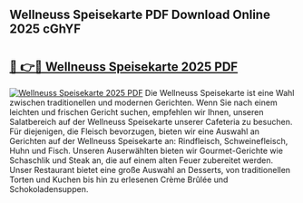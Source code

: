 ## Wellneuss Speisekarte PDF Download Online 2025 cGhYF

# <h2><a href="http://gcbji8.nevu.top/?p=Wellneuss+Speisekarte">🔗 👉🔴 Wellneuss Speisekarte 2025 PDF</a></h2>

[![Wellneuss Speisekarte 2025 PDF](https://i.imgur.com/dBaPXMq.png)](http://gcbji8.nevu.top/?p=Wellneuss+Speisekarte)
Die Wellneuss Speisekarte ist eine Wahl zwischen traditionellen und modernen Gerichten. Wenn Sie nach einem leichten und frischen Gericht suchen, empfehlen wir Ihnen, unseren Salatbereich auf der Wellneuss Speisekarte unserer Cafeteria zu besuchen. Für diejenigen, die Fleisch bevorzugen, bieten wir eine Auswahl an Gerichten auf der Wellneuss Speisekarte an: Rindfleisch, Schweinefleisch, Huhn und Fisch. Unseren Auserwählten bieten wir Gourmet-Gerichte wie Schaschlik und Steak an, die auf einem alten Feuer zubereitet werden. Unser Restaurant bietet eine große Auswahl an Desserts, von traditionellen Torten und Kuchen bis hin zu erlesenen Crème Brûlée und Schokoladensuppen.
